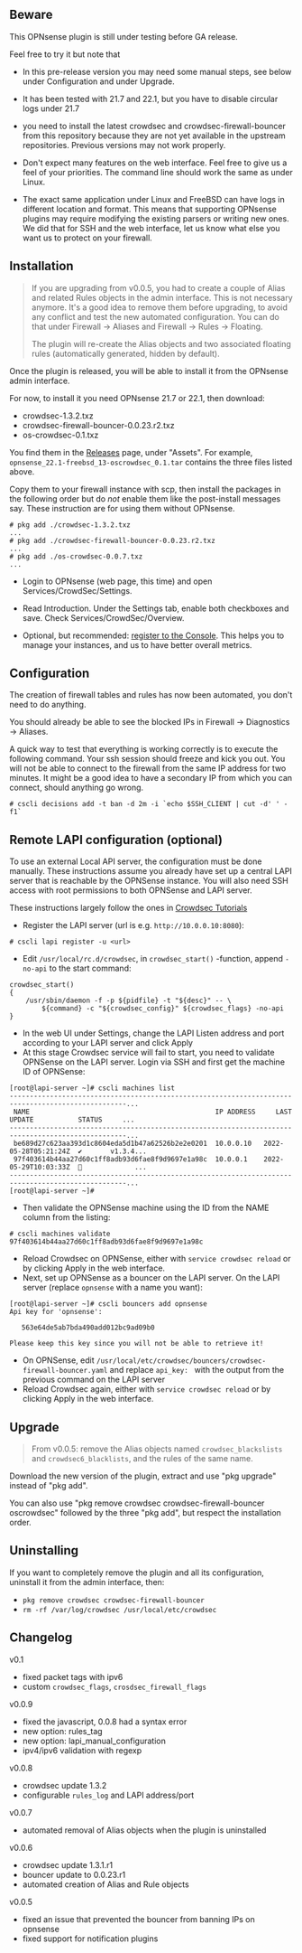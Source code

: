 
Beware
------

This OPNsense plugin is still under testing before GA release.

Feel free to try it but note that

 * In this pre-release version you may need some manual steps, see below under Configuration
   and under Upgrade.

 * It has been tested with 21.7 and 22.1, but you have to disable circular logs under 21.7

 * you need to install the latest crowdsec and crowdsec-firewall-bouncer from
   this repository because they are not yet available in the upstream
   repositories. Previous versions may not work properly.

 * Don't expect many features on the web interface. Feel free to give us a feel
   of your priorities. The command line should work the same as under Linux.

 * The exact same application under Linux and FreeBSD can have logs in
   different location and format. This means that supporting OPNsense plugins
   may require modifying the existing parsers or writing new ones. We did that
   for SSH and the web interface, let us know what else you want us to protect
   on your firewall.


Installation
------------

> If you are upgrading from v0.0.5, you had to create a couple of Alias and
> related Rules objects in the admin interface. This is not necessary anymore.
> It's a good idea to remove them before upgrading, to avoid any conflict and
> test the new automated configuration. You can do that under Firewall -> Aliases
> and Firewall -> Rules -> Floating.
>
> The plugin will re-create the Alias objects and two associated floating rules
> (automatically generated, hidden by default).

Once the plugin is released, you will be able to install it from the OPNsense admin interface.

For now, to install it you need OPNsense 21.7 or 22.1, then download:

 * crowdsec-1.3.2.txz
 * crowdsec-firewall-bouncer-0.0.23.r2.txz
 * os-crowdsec-0.1.txz

You find them in the
[Releases](https://github.com/crowdsecurity/opnsense-plugin-crowdsec/releases)
page, under "Assets". For example, `opnsense_22.1-freebsd_13-oscrowdsec_0.1.tar` contains
the three files listed above.

Copy them to your firewall instance with scp, then install the packages in the
following order but do *not* enable them like the post-install messages say.
These instruction are for using them without OPNsense.

```
# pkg add ./crowdsec-1.3.2.txz
...
# pkg add ./crowdsec-firewall-bouncer-0.0.23.r2.txz
...
# pkg add ./os-crowdsec-0.0.7.txz
...
```

 * Login to OPNsense (web page, this time) and open Services/CrowdSec/Settings.

 * Read Introduction. Under the Settings tab, enable both checkboxes and save. Check Services/CrowdSec/Overview.

 * Optional, but recommended: [register to the Console](https://app.crowdsec.net/).
   This helps you to manage your instances, and us to have better overall metrics.


Configuration
-------------

The creation of firewall tables and rules has now been automated, you don't need
to do anything.

You should already be able to see the blocked IPs in Firewall -> Diagnostics -> Aliases.

A quick way to test that everything is working correctly is to execute the
following command. Your ssh session should freeze and kick you out. You will
not be able to connect to the firewall from the same IP address for two
minutes. It might be a good idea to have a secondary IP from which you can
connect, should anything go wrong.

```
# cscli decisions add -t ban -d 2m -i `echo $SSH_CLIENT | cut -d' ' -f1`
```

Remote LAPI configuration (optional)
------------------------------------
To use an external Local API server, the configuration must be done manually.
These instructions assume you already have set up a central LAPI server that is
reachable by the OPNSense instance. You will also need SSH access with root permissions
to both OPNSense and LAPI server.

These instructions largely follow the ones in [Crowdsec Tutorials](https://crowdsec.net/blog/multi-server-setup/)

- Register the LAPI server (url is e.g. `http://10.0.0.10:8080`):
```
# cscli lapi register -u <url>
```
- Edit `/usr/local/rc.d/crowdsec`, in `crowdsec_start()` -function, append `-no-api` to the start command:
```
crowdsec_start()                                                                
{                                                                               
    /usr/sbin/daemon -f -p ${pidfile} -t "${desc}" -- \                         
        ${command} -c "${crowdsec_config}" ${crowdsec_flags} -no-api            
} 
```
- In the web UI under Settings, change the LAPI Listen address and port according to your LAPI server
  and click Apply
- At this stage Crowdsec service will fail to start, you need to validate OPNSense on the LAPI server.
  Login via SSH and first get the machine ID of OPNSense:
```
[root@lapi-server ~]# cscli machines list
---------------------------------------------------------------------------------------------------...
 NAME                                              IP ADDRESS     LAST UPDATE           STATUS     ...
---------------------------------------------------------------------------------------------------...
 be689d27c623aa393d1c8604eda5d1b47a62526b2e2e0201  10.0.0.10   2022-05-28T05:21:24Z  ✔️       v1.3.4...
 97f403614b44aa27d60c1ff8adb93d6fae8f9d9697e1a98c  10.0.0.1    2022-05-29T10:03:33Z  🚫             ...                                                                   
---------------------------------------------------------------------------------------------------...
[root@lapi-server ~]# 
```
- Then validate the OPNSense machine using the ID from the NAME column from the listing:
```
# cscli machines validate 97f403614b44aa27d60c1ff8adb93d6fae8f9d9697e1a98c
```
- Reload Crowdsec on OPNSense, either with `service crowdsec reload` or by clicking Apply
  in the web interface.
- Next, set up OPNSense as a bouncer on the LAPI server. On the LAPI server (replace `opnsense` with a name you want):
```
[root@lapi-server ~]# cscli bouncers add opnsense
Api key for 'opnsense':

   563e64de5ab7bda490add012bc9ad09b0

Please keep this key since you will not be able to retrieve it!
```
- On OPNSense, edit `/usr/local/etc/crowdsec/bouncers/crowdsec-firewall-bouncer.yaml`
  and replace `api_key: ` with the output from the previous command on the LAPI server
- Reload Crowdsec again, either with `service crowdsec reload` or by clicking Apply
  in the web interface.





Upgrade
-------

> From v0.0.5: remove the Alias objects named `crowdsec_blackslists` and
> `crowdsec6_blacklists`, and the rules of the same name.

Download the new version of the plugin, extract and use "pkg upgrade" instead of "pkg add".

You can also use "pkg remove crowdsec crowdsec-firewall-bouncer oscrowdsec"
followed by the three "pkg add", but respect the installation order.


Uninstalling
------------

If you want to completely remove the plugin and all its configuration, uninstall
it from the admin interface, then:

 - `pkg remove crowdsec crowdsec-firewall-bouncer`
 - `rm -rf /var/log/crowdsec /usr/local/etc/crowdsec`


Changelog
---------

v0.1

 - fixed packet tags with ipv6
 - custom `crowdsec_flags`, `crosdsec_firewall_flags`

v0.0.9

 - fixed the javascript, 0.0.8 had a syntax error
 - new option: rules_tag
 - new option: lapi_manual_configuration
 - ipv4/ipv6 validation with regexp

v0.0.8

 - crowdsec update 1.3.2
 - configurable `rules_log` and LAPI address/port

v0.0.7

 - automated removal of Alias objects when the plugin is uninstalled

v0.0.6

 - crowdsec update 1.3.1.r1
 - bouncer update to 0.0.23.r1
 - automated creation of Alias and Rule objects

v0.0.5

 - fixed an issue that prevented the bouncer from banning IPs on opnsense
 - fixed support for notification plugins

